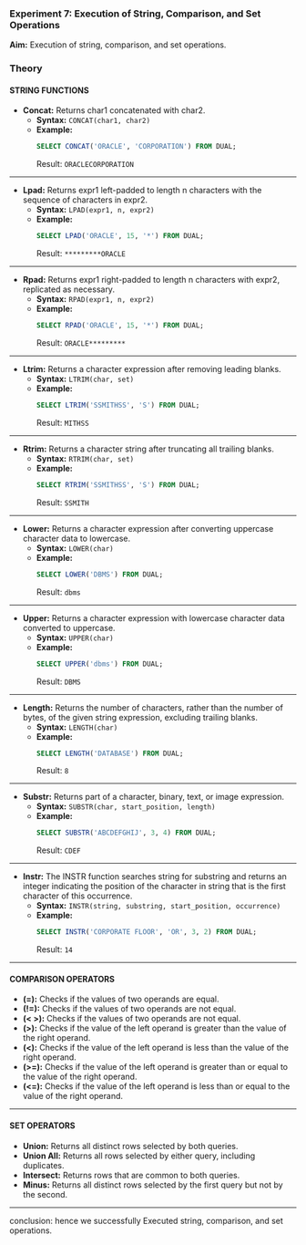 ### Experiment 7: Execution of String, Comparison, and Set Operations

**Aim:** 
Execution of string, comparison, and set operations.

### Theory

#### STRING FUNCTIONS
- **Concat:** Returns char1 concatenated with char2.
  - **Syntax:** `CONCAT(char1, char2)`
  - **Example:**
    ```sql
    SELECT CONCAT('ORACLE', 'CORPORATION') FROM DUAL;
    ```
    Result: `ORACLECORPORATION`
***

- **Lpad:** Returns expr1 left-padded to length n characters with the sequence of characters in expr2.
  - **Syntax:** `LPAD(expr1, n, expr2)`
  - **Example:**
    ```sql
    SELECT LPAD('ORACLE', 15, '*') FROM DUAL;
    ```
    Result: `*********ORACLE`
***

- **Rpad:** Returns expr1 right-padded to length n characters with expr2, replicated as necessary.
  - **Syntax:** `RPAD(expr1, n, expr2)`
  - **Example:**
    ```sql
    SELECT RPAD('ORACLE', 15, '*') FROM DUAL;
    ```
    Result: `ORACLE*********`
***

- **Ltrim:** Returns a character expression after removing leading blanks.
  - **Syntax:** `LTRIM(char, set)`
  - **Example:**
    ```sql
    SELECT LTRIM('SSMITHSS', 'S') FROM DUAL;
    ```
    Result: `MITHSS`
***

- **Rtrim:** Returns a character string after truncating all trailing blanks.
  - **Syntax:** `RTRIM(char, set)`
  - **Example:**
    ```sql
    SELECT RTRIM('SSMITHSS', 'S') FROM DUAL;
    ```
    Result: `SSMITH`
***

- **Lower:** Returns a character expression after converting uppercase character data to lowercase.
  - **Syntax:** `LOWER(char)`
  - **Example:**
    ```sql
    SELECT LOWER('DBMS') FROM DUAL;
    ```
    Result: `dbms`
***

- **Upper:** Returns a character expression with lowercase character data converted to uppercase.
  - **Syntax:** `UPPER(char)`
  - **Example:**
    ```sql
    SELECT UPPER('dbms') FROM DUAL;
    ```
    Result: `DBMS`
***

- **Length:** Returns the number of characters, rather than the number of bytes, of the given string expression, excluding trailing blanks.
  - **Syntax:** `LENGTH(char)`
  - **Example:**
    ```sql
    SELECT LENGTH('DATABASE') FROM DUAL;
    ```
    Result: `8`
***

- **Substr:** Returns part of a character, binary, text, or image expression.
  - **Syntax:** `SUBSTR(char, start_position, length)`
  - **Example:**
    ```sql
    SELECT SUBSTR('ABCDEFGHIJ', 3, 4) FROM DUAL;
    ```
    Result: `CDEF`
***

- **Instr:** The INSTR function searches string for substring and returns an integer indicating the position of the character in string that is the first character of this occurrence.
  - **Syntax:** `INSTR(string, substring, start_position, occurrence)`
  - **Example:**
    ```sql
    SELECT INSTR('CORPORATE FLOOR', 'OR', 3, 2) FROM DUAL;
    ```
    Result: `14`
***

#### COMPARISON OPERATORS
- **(=):** Checks if the values of two operands are equal.
- **(!=):** Checks if the values of two operands are not equal.
- **(< >):** Checks if the values of two operands are not equal.
- **(>):** Checks if the value of the left operand is greater than the value of the right operand.
- **(<):** Checks if the value of the left operand is less than the value of the right operand.
- **(>=):** Checks if the value of the left operand is greater than or equal to the value of the right operand.
- **(<=):** Checks if the value of the left operand is less than or equal to the value of the right operand.
***

#### SET OPERATORS
- **Union:** Returns all distinct rows selected by both queries.
- **Union All:** Returns all rows selected by either query, including duplicates.
- **Intersect:** Returns rows that are common to both queries.
- **Minus:** Returns all distinct rows selected by the first query but not by the second.
***

conclusion: hence we successfully 
Executed string, comparison, and set operations.